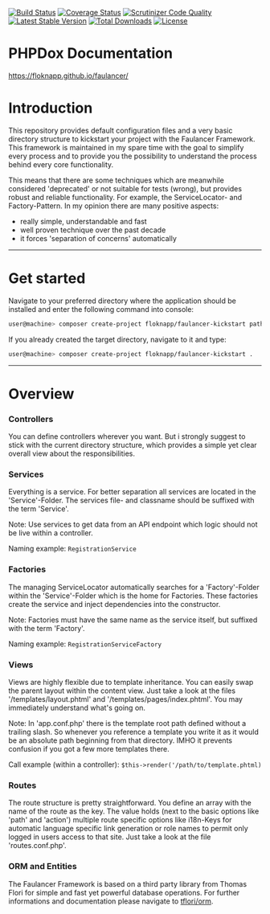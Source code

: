 [![Build Status](https://travis-ci.org/FloKnapp/faulancer.svg?branch=master)](https://travis-ci.org/FloKnapp/faulancer) 
[![Coverage Status](https://coveralls.io/repos/github/FloKnapp/faulancer/badge.svg?branch=master)](https://coveralls.io/github/FloKnapp/faulancer?branch=master)
[![Scrutinizer Code Quality](https://scrutinizer-ci.com/g/FloKnapp/faulancer/badges/quality-score.png?b=master)](https://scrutinizer-ci.com/g/FloKnapp/faulancer/?branch=master)
[![Latest Stable Version](https://poser.pugx.org/floknapp/faulancer/v/stable)](https://packagist.org/packages/floknapp/faulancer)
[![Total Downloads](https://poser.pugx.org/floknapp/faulancer/downloads)](https://packagist.org/packages/floknapp/faulancer)
[![License](https://poser.pugx.org/floknapp/faulancer/license)](https://packagist.org/packages/floknapp/faulancer)

# PHPDox Documentation
https://floknapp.github.io/faulancer/

# Introduction
This repository provides default configuration files and a very basic 
directory structure to kickstart your project with the Faulancer Framework. 
This framework is maintained in my spare time with the goal to simplify 
every process and to provide you the possibility to understand the process 
behind every core functionality.

This means that there are some techniques which are meanwhile considered 
'deprecated' or not suitable for tests (wrong), but provides robust and 
reliable functionality. For example, the ServiceLocator- and Factory-Pattern. 
In my opinion there are many positive aspects:
- really simple, understandable and fast
- well proven technique over the past decade
- it forces 'separation of concerns' automatically

---

# Get started
Navigate to your preferred directory where the application should be 
installed and enter the following command into console:
```bash
user@machine> composer create-project floknapp/faulancer-kickstart path-to-your-directory/
```

If you already created the target directory, navigate to it and type:
```bash
user@machine> composer create-project floknapp/faulancer-kickstart .
```

---

# Overview

### Controllers
You can define controllers wherever you want. But i strongly suggest to 
stick with the current directory structure, which provides a simple yet 
clear overall view about the responsibilities.

### Services
Everything is a service. For better separation all services are located in 
the 'Service'-Folder. The services file- and classname should be suffixed 
with the term 'Service'.

Note: Use services to get data from an API endpoint which logic should not be 
live within a controller.

Naming example: `RegistrationService`

### Factories

The managing ServiceLocator automatically searches for a 'Factory'-Folder 
within the 'Service'-Folder which is the home for Factories. These 
factories create the service and inject dependencies into the constructor. 

Note: Factories must have the same name as the service itself, but suffixed 
with the term 'Factory'.

Naming example: `RegistrationServiceFactory`

### Views
Views are highly flexible due to template inheritance. You can easily swap 
the parent layout within the content view. Just take a look at the files 
'/templates/layout.phtml' and '/templates/pages/index.phtml'. 
You may immediately understand what's going on.

Note: In 'app.conf.php' there is the template root path defined without 
a trailing slash. So whenever you reference a template you write it as 
it would be an absolute path beginning from that directory. IMHO it 
prevents confusion if you got a few more templates there.

Call example (within a controller): `$this->render('/path/to/template.phtml)`

### Routes
The route structure is pretty straightforward. You define an array with 
the name of the route as the key. The value holds (next to the basic options 
like 'path' and 'action') multiple route specific options like i18n-Keys 
for automatic language specific link generation or role names to permit 
only logged in users access to that site. Just take a look at the file 
'routes.conf.php'.

### ORM and Entities
The Faulancer Framework is based on a third party library from Thomas Flori 
for simple and fast yet powerful database operations. For further informations 
and documentation please navigate to [tflori/orm](https://github.com/tflori/orm).



